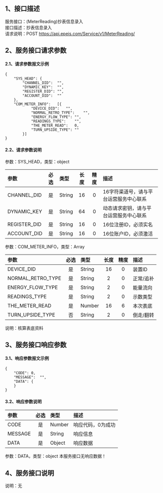 ## 1、接口描述  
服务接口：(MeterReading)抄表信息录入  
接口描述：抄表信息录入  
请求说明：POST https://api.epeis.com/Service/v1/MeterReading/  
  
## 2、服务接口请求参数  
#### 2.1、请求参数报文示例  
~~~  
{
	"SYS_HEAD":	{
		"CHANNEL_DID":	"",
		"DYNAMIC_KEY":	"",
		"REGISTER_DID":	"",
		"ACCOUNT_DID":	""
	},
	"COM_METER_INFO":	[{
			"DEVICE_DID":	"",
			"NORMAL_RETRO_TYPE":	"",
			"ENERGY_FLOW_TYPE":	"",
			"READINGS_TYPE":	"",
			"THE_METER_READ":	0,
			"TURN_UPSIDE_TYPE":	""
		}]
}  
~~~  
#### 2.2、请求参数说明  
参数：SYS_HEAD，类型：object  
  
| 参数 | 必选 | 类型 | 长度 | 精度 | 描述 |  
| :----------------- | :----: | :-------- | :----: | :----: | :---------------- |  
| CHANNEL_DID | 是 | String | 16 | 0 | 16字符渠道号，请与平台运营服务中心联系 |  
| DYNAMIC_KEY | 是 | String | 64 | 0 | 动态请求密钥，请与平台运营服务中心联系 |  
| REGISTER_DID      |  是  | String   | 16 | 0 | 16位注册ID，必须实名 |  
| ACCOUNT_DID       |  是  | String   | 16 | 0 | 16位账户ID，必须激活 |  
  
参数：COM_METER_INFO，类型：Array  
  
| 参数              | 必选 | 类型     | 长度 | 精度 | 描述             |  
| :----------------- | :----: | :-------- | :----: | :----: | :---------------- |  
| DEVICE_DID |  是  | String   | 16 | 0 | 装置ID |  
| NORMAL_RETRO_TYPE |  是  | String   | 2 | 0 | 正常/追补 |  
| ENERGY_FLOW_TYPE |  是  | String   | 2 | 0 | 能量流向 |  
| READINGS_TYPE |  是  | String   | 2 | 0 | 示数类型 |  
| THE_METER_READ |  是  | Number   | 16 | 6 | 本次表底 |  
| TURN_UPSIDE_TYPE |  否  | String   | 2 | 0 | 倒走/翻转 |  
  
说明：核算表底资料  
  
## 3、服务接口响应参数  
#### 3.1、响应参数报文示例  
~~~  
{
	"CODE":	0,
	"MESSAGE":	"",
	"DATA":	{
	}
}  
~~~  
#### 3.2、响应参数说明  
  
| 参数              | 必选 | 类型     | 描述             |  
| :----------------- | :----: | :-------- | :---------------- |  
| CODE | 是 | Number | 响应代码，0为成功 |  
| MESSAGE | 是 | String | 响应信息 |  
| DATA | 是 | Object | 响应数据 |  
  
参数：DATA，类型：object 本服务接口无响应数据！  
## 4、服务接口说明  
说明：无  
